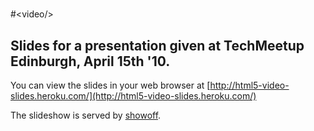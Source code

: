 # <!DOCTYPE html>
#\<video/\>

## Slides for a presentation given at TechMeetup Edinburgh, April 15th '10.

You can view the slides in your web browser at [http://html5-video-slides.heroku.com/](http://html5-video-slides.heroku.com/)

The slideshow is served by [showoff][s]. 

[s]: http://github.com/schacon/showoff
